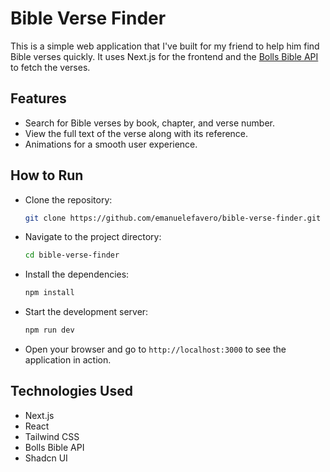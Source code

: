 # Bible Verse Finder

This is a simple web application that I've built for my friend to help him find Bible verses quickly. It uses Next.js for the frontend and the [Bolls Bible API](https://bolls.life/api/) to fetch the verses.

## Features

- Search for Bible verses by book, chapter, and verse number.
- View the full text of the verse along with its reference.
- Animations for a smooth user experience.

## How to Run

- Clone the repository:

  ```bash
  git clone https://github.com/emanuelefavero/bible-verse-finder.git
  ```

- Navigate to the project directory:

  ```bash
  cd bible-verse-finder
  ```

- Install the dependencies:

  ```bash
  npm install
  ```

- Start the development server:

  ```bash
  npm run dev
  ```

- Open your browser and go to `http://localhost:3000` to see the application in action.

## Technologies Used

- Next.js
- React
- Tailwind CSS
- Bolls Bible API
- Shadcn UI
